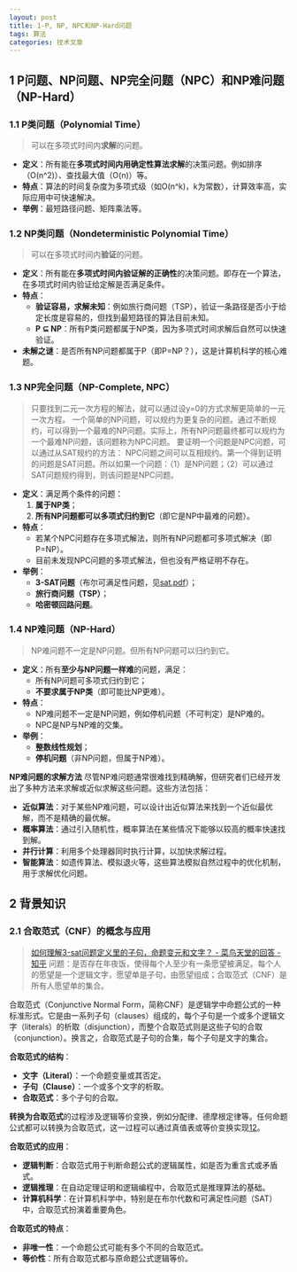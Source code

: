 ```yaml
---
layout: post
title: 1-P, NP, NPC和NP-Hard问题
tags: 算法
categories: 技术文章
---
```


## 1 P问题、NP问题、NP完全问题（NPC）和NP难问题（NP-Hard）
### 1.1 P类问题（Polynomial Time）

> 可以在多项式时间内**求解**的问题。

- **定义**：所有能在**多项式时间内用确定性算法求解**的决策问题。例如排序（O(n^2)）、查找最大值（O(n)）等。
- **特点**：算法的时间复杂度为多项式级（如O(n^k)，k为常数），计算效率高，实际应用中可快速解决。
- **举例**：最短路径问题、矩阵乘法等。
### 1.2 NP类问题（Nondeterministic Polynomial Time）

> 可以在多项式时间内**验证**的问题。

- **定义**：所有能在**多项式时间内验证解的正确性**的决策问题。即存在一个算法，在多项式时间内验证给定解是否满足条件。
- **特点**：
    - **验证容易，求解未知**：例如旅行商问题（TSP），验证一条路径是否小于给定长度是容易的，但找到最短路径的算法目前未知。
    - **P ⊆ NP**：所有P类问题都属于NP类，因为多项式时间求解后自然可以快速验证。
- **未解之谜**：是否所有NP问题都属于P（即P=NP？），这是计算机科学的核心难题。
### 1.3 NP完全问题（NP-Complete, NPC）

> 只要找到二元一次方程的解法，就可以通过设y=0的方式求解更简单的一元一次方程。
> 一个简单的NP问题，可以规约为更复杂的问题。通过不断规约，可以得到一个最难的NP问题。实际上，所有NP问题最终都可以规约为一个最难NP问题，该问题称为NPC问题。
> 要证明一个问题是NPC问题，可以通过从SAT规约的方法：
> NPC问题之间可以互相规约。第一个得到证明的问题是SAT问题。所以如果一个问题：（1）是NP问题；（2）可以通过SAT问题规约得到，则该问题是NPC问题。

- **定义**：满足两个条件的问题：
    1. **属于NP类**；
    2. **所有NP问题都可以多项式归约到它**（即它是NP中最难的问题）。
- **特点**：
    - 若某个NPC问题存在多项式解法，则所有NP问题都可多项式解决（即P=NP）。
    - 目前未发现NPC问题的多项式解法，但也没有严格证明不存在。
- **举例**：
    - **3-SAT问题**（布尔可满足性问题，见[sat.pdf](https://github.com/digitzh/digitzh.github.io/blob/main/assets/pdf/2025-03-11-P%2C%20NP%2C%20NPC%E5%92%8CNP-Hard%E9%97%AE%E9%A2%98/sat.pdf)）；
    - **旅行商问题（TSP）**；
    - **哈密顿回路问题**。
### 1.4 NP难问题（NP-Hard）

> NP难问题不一定是NP问题。但所有NP问题可以归约到它。

- **定义**：所有**至少与NP问题一样难**的问题，满足：
    - 所有NP问题可多项式归约到它；
    - **不要求属于NP类**（即可能比NP更难）。
- **特点**：
    - NP难问题不一定是NP问题，例如停机问题（不可判定）是NP难的。
    - NPC是NP与NP难的交集。
- **举例**：
    - **整数线性规划**；
    - **停机问题**（非NP问题，但属于NP难）。
    
**NP难问题的求解方法**
尽管NP难问题通常很难找到精确解，但研究者们已经开发出了多种方法来求解或近似求解这些问题。这些方法包括：
- **近似算法**：对于某些NP难问题，可以设计出近似算法来找到一个近似最优解，而不是精确的最优解。
- **概率算法**：通过引入随机性，概率算法在某些情况下能够以较高的概率快速找到解。
- **并行计算**：利用多个处理器同时执行计算，以加快求解过程。
- **智能算法**：如遗传算法、模拟退火等，这些算法模拟自然过程中的优化机制，用于求解优化问题。
## 2 背景知识
### 2.1 合取范式（CNF）的概念与应用

> [如何理解3-sat问题定义里的子句，命题变元和文字？ - 菜鸟天堂的回答 - 知乎](https://www.zhihu.com/question/55516280/answer/145138234)
> 问题：是否存在年夜饭，使得每个人至少有一条愿望被满足。每个人的愿望是一个逻辑文字，愿望单是子句，由愿望组成；合取范式（CNF）是所有人愿望单的集合。

合取范式（Conjunctive Normal Form，简称CNF）是逻辑学中命题公式的一种标准形式。它是由一系列子句（clauses）组成的，每个子句是一个或多个逻辑文字（literals）的析取（disjunction），而整个合取范式则是这些子句的合取（conjunction）。换言之，合取范式是子句的合集，每个子句是文字的集合。

**合取范式的结构**：
- **文字（Literal）**：一个命题变量或其否定。
- **子句（Clause）**：一个或多个文字的析取。
- **合取范式**：多个子句的合取。
    
**转换为合取范式**的过程涉及逻辑等价变换，例如分配律、德摩根定律等。任何命题公式都可以转换为合取范式，这一过程可以通过真值表或等价变换实现[1](https://blog.csdn.net/qq_42902997/article/details/120045587)[2](https://blog.csdn.net/Deam_swan_goose/article/details/98214619)。

**合取范式的应用**：
- **逻辑判断**：合取范式用于判断命题公式的逻辑属性，如是否为重言式或矛盾式。
- **逻辑推理**：在自动定理证明和逻辑编程中，合取范式是推理算法的基础。
- **计算机科学**：在计算机科学中，特别是在布尔代数和可满足性问题（SAT）中，合取范式扮演着重要角色。
    
**合取范式的特点**：
- **非唯一性**：一个命题公式可能有多个不同的合取范式。
- **等价性**：所有合取范式都与原命题公式逻辑等价。